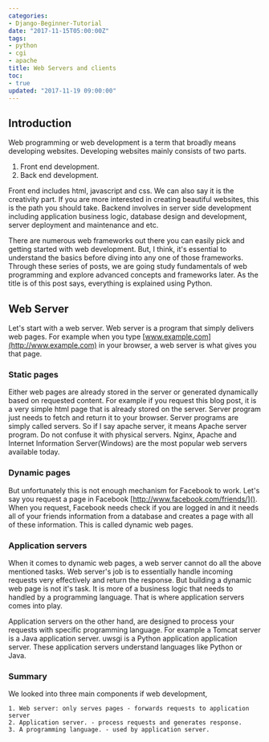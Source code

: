 ```yaml
---
categories:
- Django-Beginner-Tutorial
date: "2017-11-15T05:00:00Z"
tags:
- python
- cgi
- apache
title: Web Servers and clients
toc:
- true
updated: "2017-11-19 09:00:00"
---
```


## Introduction
Web programming or web development is a term that broadly means developing websites. Developing websites mainly consists of two parts.

1. Front end development.
2. Back end development.

Front end includes html, javascript and css. We can also say it is the creativity part. If you are more interested in creating beautiful websites, this is the path you should take. Backend involves in server side development including application business logic, database design and development, server deployment and maintenance and etc.

There are numerous web frameworks out there you can easily pick and getting started with web development. But, I think, it's essential to understand the basics before diving into any one of those frameworks. Through these series of posts, we are going study fundamentals of web programming and explore advanced concepts and frameworks later. As the title is of this post says, everything is explained using Python.

## Web Server
Let's start with a web server. Web server is a program that simply delivers web pages. For example when you type [www.example.com](http://www.example.com) in your browser, a web server is what gives you that page. 

### Static pages
Either web pages are already stored in the server or generated dynamically based on requested content. For example if you request this blog post, it is a very simple html page that is already stored on the server. Server program just needs to fetch and return it to your browser. Server programs are simply called servers. So if I say apache server, it means Apache server program. Do not confuse it with physical servers. Nginx, Apache and Internet Information Server(Windows) are the most popular web servers available today.

### Dynamic pages
But unfortunately this is not enough mechanism for Facebook to work. Let's say you request a page in Facebook [http://www.facebook.com/friends/](). When you request, Facebook needs check if you are logged in and it needs all of your friends information from a database and creates a page with all of these information. This is called dynamic web pages.

### Application servers
When it comes to dynamic web pages, a web server cannot do all the above mentioned tasks. Web server's job is to essentially handle incoming requests very effectively and return the response. But building a dynamic web page is not it's task. It is more of a business logic that needs to handled by a programming language. That is where application servers comes into play.

Application servers on the other hand, are designed to process your requests with specific programming language. For example a Tomcat server is a Java application server. uwsgi is a Python application application server. These application servers understand languages like Python or Java.

### Summary
We looked into three main components if web development,

    1. Web server: only serves pages - forwards requests to application server
    2. Application server. - process requests and generates response.
    3. A programming language. - used by application server.
